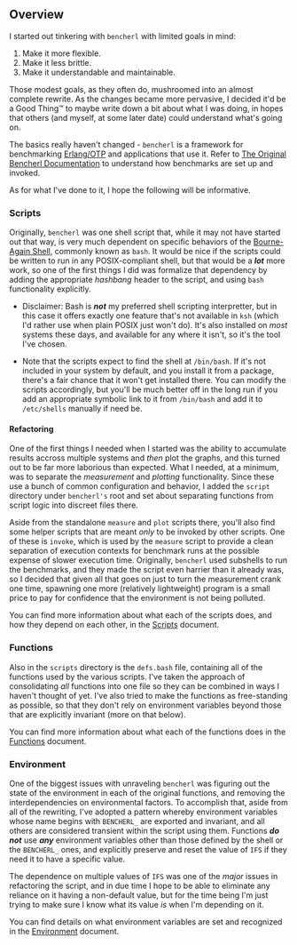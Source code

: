 ## Overview

I started out tinkering with `bencherl` with limited goals in mind:
  1. Make it more flexible.
  2. Make it less brittle.
  3. Make it understandable and maintainable.

Those modest goals, as they often do, mushroomed into an almost complete rewrite.
As the changes became more pervasive, I decided it'd be a Good Thing&trade; to
maybe write down a bit about what I was doing, in hopes that others (and myself,
at some later date) could understand what's going on.

The basics really haven't changed - `bencherl` is a framework for benchmarking
[Erlang/OTP](http://www.erlang.org/) and applications that use it. Refer to
[The Original Bencherl Documentation](http://release.softlab.ntua.gr/bencherl/)
to understand how benchmarks are set up and invoked.

As for what I've done to it, I hope the following will be informative.

### Scripts

Originally, `bencherl` was one shell script that, while it may not have
started out that way, is very much dependent on specific behaviors of the
[Bourne-Again Shell](https://www.gnu.org/software/bash/), commonly known as
`bash`. It would be nice if the scripts could be written to run in any
POSIX-compliant shell, but that would be a ***lot*** more work, so one of the
first things I did was formalize that dependency by adding the appropriate
_hashbang_ header to the script, and using `bash` functionality explicitly.

  * Disclaimer: Bash is ***not*** my preferred shell scripting interpretter,
    but in this case it offers exactly one feature that's not available in
    `ksh` (which I'd rather use when plain POSIX just won't do). It's also
    installed on _most_ systems these days, and available for any where it
    isn't, so it's the tool I've chosen.

  * Note that the scripts expect to find the shell at `/bin/bash`. If it's
    not included in your system by default, and you install it from a package,
    there's a fair chance that it won't get installed there. You can modify
    the scripts accordingly, but you'll be much better off in the long run if
    you add an appropriate symbolic link to it from `/bin/bash` and add it to
    `/etc/shells` manually if need be.

#### Refactoring

One of the first things I needed when I started was the ability to accumulate
results accross multiple systems and _then_ plot the graphs, and this turned
out to be far more laborious than expected. What I needed, at a minimum, was
to separate the _measurement_ and _plotting_ functionality. Since these use a
bunch of common configuration and behavior, I added the `script` directory
under `bencherl's` root and set about separating functions from script logic
into discreet files there.

Aside from the standalone `measure` and `plot` scripts there, you'll also find
some helper scripts that are meant _only_ to be invoked by other scripts.
One of these is `invoke`, which is used by the `measure` script to provide a
clean separation of execution contexts for benchmark runs at the possible
expense of slower execution time.
Originally, `bencherl` used subshells to run the benchmarks, and they made the
script even harrier than it already was, so I decided that given all that goes
on just to turn the measurement crank one time, spawning one more (relatively
lightweight) program is a small price to pay for confidence that the
environment is not being polluted.

You can find more information about what each of the scripts does, and how
they depend on each other, in the [Scripts](Scripts.md) document.

### Functions

Also in the `scripts` directory is the `defs.bash` file, containing all of the
functions used by the various scripts.
I've taken the approach of consolidating _all_ functions into one file so they
can be combined in ways I haven't thought of yet.
I've also tried to make the functions as free-standing as possible, so that
they don't rely on environment variables beyond those that are explicitly
invariant (more on that below).

You can find more information about what each of the functions does in the
[Functions](Functions.md) document.

### Environment

One of the biggest issues with unraveling `bencherl` was figuring out the
state of the environment in each of the original functions, and removing the
interdependencies on environmental factors.
To accomplish that, aside from all of the rewriting, I've adopted a pattern
whereby environment variables whose name begins with `BENCHERL_` are exported
and invariant, and all others are considered transient within the script using
them. Functions ***do not*** use ***any*** environment variables other than
those defined by the shell or the `BENCHERL_` ones, and explicitly preserve
and reset the value of `IFS` if they need it to have a specific value.

The dependence on multiple values of `IFS` was one of the _major_ issues in
refactoring the script, and in due time I hope to be able to eliminate any
reliance on it having a non-default value, but for the time being I'm just
trying to make sure I know what its value _is_ when I'm depending on it.

You can find details on what environment variables are set and recognized in
the [Environment](Environment.md) document.




